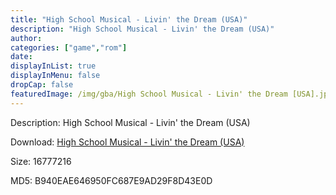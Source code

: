 ```yaml
---
title: "High School Musical - Livin' the Dream (USA)"
description: "High School Musical - Livin' the Dream (USA)"
author: 
categories: ["game","rom"]
date: 
displayInList: true
displayInMenu: false
dropCap: false
featuredImage: /img/gba/High School Musical - Livin' the Dream [USA].jpg
---
```


Description: High School Musical - Livin' the Dream (USA)

Download: <a style="text-decoration:underline;" href="https://mega.nz/#!GTRmlIDS!gP8DPEwfhm1SHz20UpV0cTFXSOD1wGGII6rUyZEwjVY" target = "_blank" rel = "nofollow" > High School Musical - Livin' the Dream (USA)</a>

Size: 16777216

MD5: B940EAE646950FC687E9AD29F8D43E0D

